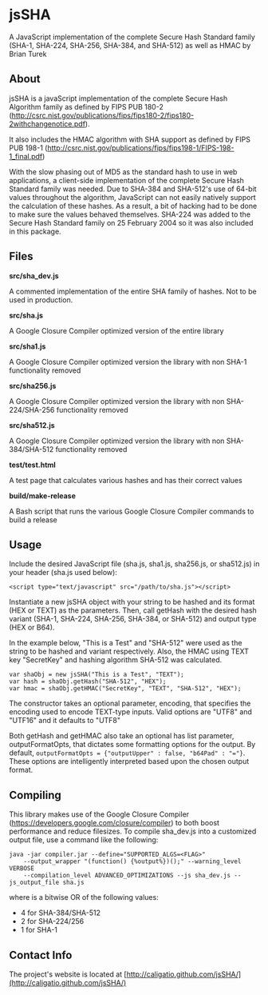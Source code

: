 # jsSHA
A JavaScript implementation of the complete Secure Hash Standard family
		(SHA-1, SHA-224, SHA-256, SHA-384, and SHA-512) as well as HMAC by
		Brian Turek

About
-------------------------
jsSHA is a javaScript implementation of the complete Secure Hash Algorithm
family as defined by FIPS PUB 180-2
(http://csrc.nist.gov/publications/fips/fips180-2/fips180-2withchangenotice.pdf).

It also includes the HMAC algorithm with SHA support as defined by FIPS PUB 198-1
(http://csrc.nist.gov/publications/fips/fips198-1/FIPS-198-1_final.pdf)

With the slow phasing out of MD5 as the standard hash to use in web
applications, a client-side implementation of the complete Secure Hash Standard
family was needed.  Due to SHA-384 and SHA-512's use of 64-bit values throughout
the algorithm, JavaScript can not easily natively support the calculation of
these hashes.  As a result, a bit of hacking had to be done to make sure the
values behaved themselves. SHA-224 was added to the Secure Hash Standard family
on 25 February 2004 so it was also included in this package.

Files
-------------------------
**src/sha_dev.js**

A commented implementation of the entire SHA family of hashes. Not to be used
in production.

**src/sha.js**

A Google Closure Compiler optimized version of the entire library

**src/sha1.js**

A Google Closure Compiler optimized version the library with non SHA-1
functionality removed

**src/sha256.js**

A Google Closure Compiler optimized version the library with non SHA-224/SHA-256
functionality removed

**src/sha512.js**

A Google Closure Compiler optimized version the library with non SHA-384/SHA-512
functionality removed

**test/test.html**

A test page that calculates various hashes and has their correct values

**build/make-release**

A Bash script that runs the various Google Closure Compiler commands to build
a release

Usage
-------------------------
Include the desired JavaScript file (sha.js, sha1.js, sha256.js, or sha512.js)
in your header (sha.js used below):

	<script type="text/javascript" src="/path/to/sha.js"></script>

Instantiate a new jsSHA object with your string to be hashed and its format
(HEX or TEXT) as the parameters.  Then, call getHash with the desired hash
variant (SHA-1, SHA-224, SHA-256, SHA-384, or SHA-512) and output type
(HEX or B64).

In the example below, "This is a Test" and "SHA-512" were used
as the string to be hashed and variant respectively.  Also, the HMAC using TEXT
key "SecretKey" and hashing algorithm SHA-512 was calculated.

	var shaObj = new jsSHA("This is a Test", "TEXT");
	var hash = shaObj.getHash("SHA-512", "HEX");
	var hmac = shaObj.getHMAC("SecretKey", "TEXT", "SHA-512", "HEX");

The constructor takes an optional parameter, encoding, that specifies the
encoding used to encode TEXT-type inputs. Valid options are "UTF8" and "UTF16"
and it defaults to "UTF8"

Both getHash and getHMAC also take an optional has list parameter,
outputFormatOpts, that dictates some formatting options for the output.  By
default, `outputFormatOpts = {"outputUpper" : false, "b64Pad" : "="}`.  These
options are intelligently interpreted based upon the chosen output format.

Compiling
-------------------------
This library makes use of the Google Closure Compiler
(https://developers.google.com/closure/compiler) to both boost performance
and reduce filesizes.  To compile sha_dev.js into a customized output file, use
a command like the following:

	java -jar compiler.jar --define="SUPPORTED_ALGS=<FLAG>"
		--output_wrapper "(function() {%output%})();" --warning_level VERBOSE
		--compilation_level ADVANCED_OPTIMIZATIONS --js sha_dev.js --js_output_file sha.js
		
where <FLAG> is a bitwise OR of the following values:
  - 4 for SHA-384/SHA-512
  - 2 for SHA-224/256
  - 1 for SHA-1

Contact Info
-------------------------
The project's website is located at [http://caligatio.github.com/jsSHA/](http://caligatio.github.com/jsSHA/)
